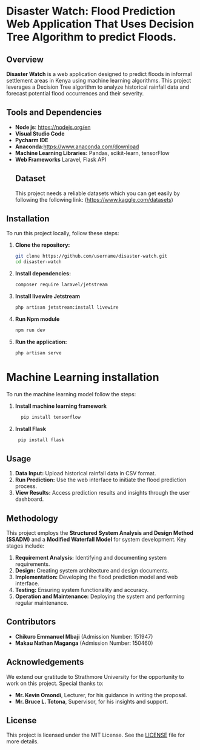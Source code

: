 # Disaster Watch: Flood Prediction Web Application That Uses Decision Tree Algorithm to predict Floods.

## Overview
**Disaster Watch** is a web application designed to predict floods in informal settlement areas in Kenya using machine learning algorithms. This project leverages a Decision Tree algorithm to analyze historical rainfall data and forecast potential flood occurrences and their severity.

## Tools and Dependencies
- **Node js**: https://nodejs.org/en
- **Visual Studio Code**
- **Pycharm IDE**
- **Anaconda**:https://www.anaconda.com/download
- **Machine Learning Libraries:** Pandas, scikit-learn, tensorFlow
- **Web Frameworks** Laravel, Flask API
  ## Dataset
  This project needs a reliable datasets which you can get easily by following the following link:
  (https://www.kaggle.com/datasets)

## Installation
To run this project locally, follow these steps:

1. **Clone the repository:**
    ```bash
    git clone https://github.com/username/disaster-watch.git
    cd disaster-watch
    ```

2. **Install dependencies:**
    ```bash
    composer require laravel/jetstream
    ```
3. **Install livewire Jetstream**
     ```bash
    php artisan jetstream:install livewire
    ```
4. **Run Npm module**
     ```bash
   npm run dev
    ```

5. **Run the application:**
    ```bash
    php artisan serve
    ```
# Machine Learning installation
To run the machine learning model follow the steps:
1. **Install machine learning framework**
   ```bash
     pip install tensorflow

    ```
2. **Install Flask**
    ```bash
     pip install flask

    ```
  

## Usage
1. **Data Input:** Upload historical rainfall data in CSV format.
2. **Run Prediction:** Use the web interface to initiate the flood prediction process.
3. **View Results:** Access prediction results and insights through the user dashboard.

## Methodology
This project employs the **Structured System Analysis and Design Method (SSADM)** and a **Modified Waterfall Model** for system development. Key stages include:

1. **Requirement Analysis:** Identifying and documenting system requirements.
2. **Design:** Creating system architecture and design documents.
3. **Implementation:** Developing the flood prediction model and web interface.
4. **Testing:** Ensuring system functionality and accuracy.
5. **Operation and Maintenance:** Deploying the system and performing regular maintenance.



## Contributors
- **Chikuro Emmanuel Mbaji** (Admission Number: 151947)
- **Makau Nathan Maganga** (Admission Number: 150460)

## Acknowledgements
We extend our gratitude to Strathmore University for the opportunity to work on this project. Special thanks to:

- **Mr. Kevin Omondi**, Lecturer, for his guidance in writing the proposal.
- **Mr. Bruce L. Totona**, Supervisor, for his insights and support.

## License
This project is licensed under the MIT License. See the [LICENSE](LICENSE) file for more details.
